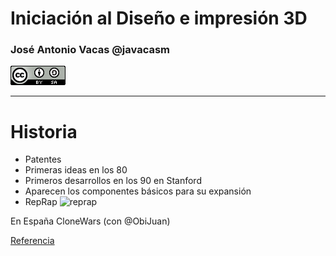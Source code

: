 # Iniciación al Diseño e impresión 3D


### José Antonio Vacas @javacasm
![CCbySA](images/CCbySQ_88x31.png)

* * *
# Historia

* Patentes
* Primeras ideas en los 80
* Primeros desarrollos en los 90 en Stanford
* Aparecen los componentes básicos para su expansión
* RepRap
![reprap](https://upload.wikimedia.org/wikipedia/commons/a/a7/First_replication.jpg)

En España CloneWars (con @ObiJuan)

[Referencia]( https://en.m.wikipedia.org/wiki/3D_printing)
